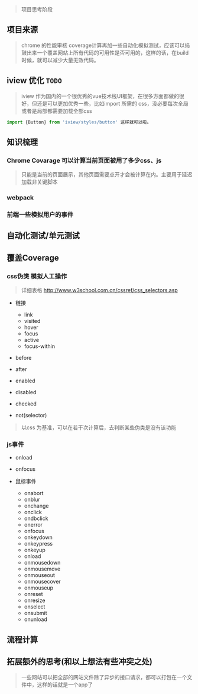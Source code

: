 > 项目思考阶段
## 项目来源
>chrome 的性能审核 coverage计算再加一些自动化模拟测试，应该可以捣鼓出来一个覆盖网站上所有代码的可用性是否可用的，这样的话，在build 时候，就可以减少大量无效代码。


## iview 优化 `TODO`
>iview 作为国内的一个很优秀的vue技术栈UI框架，在很多方面都做的很好，但还是可以更加优秀一些，比如import 所需的 css，没必要每次全局或者是局部都需要加载全部css
```js
import {Button} from 'iview/styles/button' 这样就可以啦。
```
## 知识梳理
### 
### Chrome Covarage 可以计算当前页面被用了多少css、js
> 只能是当前的页面展示，其他页面需要点开才会被计算在内。主要用于延迟加载非关键脚本
### webpack
### 前端一些模拟用户的事件
## 自动化测试/单元测试
## 覆盖Coverage 
### css伪类 模拟人工操作
> 详细表格 http://www.w3school.com.cn/cssref/css_selectors.asp
- 链接
    - link
    - visited
    - hover
    - focus
    - active
    - focus-within

- before
- after
- enabled
- disabled
- checked
- not(selector)

> 以css 为基准，可以在若干次计算后，去判断某些伪类是没有该功能
### js事件 
- onload
- onfocus


- 鼠标事件
    - onabort
    - onblur
    - onchange
    - onclick
    - ondbclick
    - onerror
    - onfocus
    - onkeydown
    - onkeypress
    - onkeyup
    - onload
    - onmousedown
    - onmousemove
    - onmouseout
    - onmousecover
    - onmouseup
    - onreset
    - onresize
    - onselect
    - onsubmit
    - onunload
## 流程计算

## 拓展额外的思考(和以上想法有些冲突之处)

> 一些网站可以把全部的网站文件除了异步的接口请求，都可以打包在一个文件中，这样的话就是一个app了
